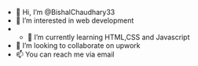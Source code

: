 - 👋 Hi, I’m @BishalChaudhary33
- 👀 I’m interested in web development
- - 🌱 I’m currently learning HTML,CSS and Javascript
- 💞️ I’m looking to collaborate on upwork
- 📫 You can reach me via email

<!---
BishalChaudhary33/BishalChaudhary33 is a ✨ special ✨ repository because its `README.md` (this file) appears on your GitHub profile.
You can click the Preview link to take a look at your changes.
--->
